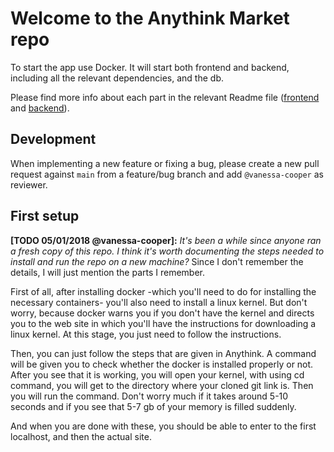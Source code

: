 # Welcome to the Anythink Market repo

To start the app use Docker. It will start both frontend and backend, including all the relevant dependencies, and the db.

Please find more info about each part in the relevant Readme file ([frontend](frontend/readme.md) and [backend](backend/README.md)).

## Development

When implementing a new feature or fixing a bug, please create a new pull request against `main` from a feature/bug branch and add `@vanessa-cooper` as reviewer.

## First setup

**[TODO 05/01/2018 @vanessa-cooper]:** _It's been a while since anyone ran a fresh copy of this repo. I think it's worth documenting the steps needed to install and run the repo on a new machine?_
Since I don't remember the details, I will just mention the parts I remember.

First of all, after installing docker -which you'll need to do for installing the necessary containers- you'll also need to install a linux kernel. But don't worry, because docker warns you if you don't have the kernel and directs you to the web site in which you'll have the instructions for downloading a linux kernel. At this stage, you just need to follow the instructions. 

Then, you can just follow the steps that are given in Anythink. A command will be given you to check whether the docker is installed properly or not. After you see that it is working, you will open your kernel, with using cd command, you will get to the directory where your cloned git link is. Then you will run the command. Don't worry much if it takes around 5-10 seconds and if you see that 5-7 gb of your memory is filled suddenly.

And when you are done with these, you should be able to enter to the first localhost, and then the actual site.
